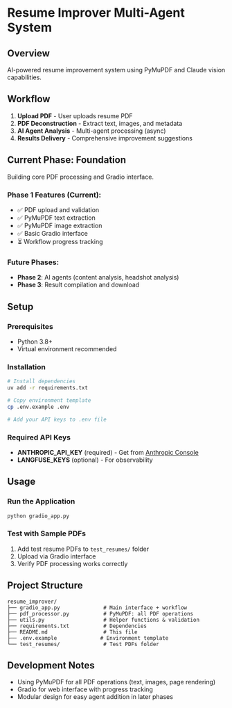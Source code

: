 # Resume Improver Multi-Agent System

## Overview
AI-powered resume improvement system using PyMuPDF and Claude vision capabilities.

## Workflow
1. **Upload PDF** - User uploads resume PDF
2. **PDF Deconstruction** - Extract text, images, and metadata  
3. **AI Agent Analysis** - Multi-agent processing (async)
4. **Results Delivery** - Comprehensive improvement suggestions

## Current Phase: Foundation
Building core PDF processing and Gradio interface.

### Phase 1 Features (Current):
- ✅ PDF upload and validation
- ✅ PyMuPDF text extraction
- ✅ PyMuPDF image extraction  
- ✅ Basic Gradio interface
- ⏳ Workflow progress tracking

### Future Phases:
- **Phase 2**: AI agents (content analysis, headshot analysis)
- **Phase 3**: Result compilation and download

## Setup

### Prerequisites
- Python 3.8+
- Virtual environment recommended

### Installation
```bash
# Install dependencies
uv add -r requirements.txt

# Copy environment template
cp .env.example .env

# Add your API keys to .env file
```

### Required API Keys
- **ANTHROPIC_API_KEY** (required) - Get from [Anthropic Console](https://console.anthropic.com/)
- **LANGFUSE_KEYS** (optional) - For observability

## Usage

### Run the Application
```bash
python gradio_app.py
```

### Test with Sample PDFs
1. Add test resume PDFs to `test_resumes/` folder
2. Upload via Gradio interface
3. Verify PDF processing works correctly

## Project Structure
```
resume_improver/
├── gradio_app.py              # Main interface + workflow
├── pdf_processor.py           # PyMuPDF: all PDF operations
├── utils.py                   # Helper functions & validation
├── requirements.txt           # Dependencies
├── README.md                  # This file
├── .env.example              # Environment template
└── test_resumes/              # Test PDFs folder
```

## Development Notes
- Using PyMuPDF for all PDF operations (text, images, page rendering)
- Gradio for web interface with progress tracking
- Modular design for easy agent addition in later phases